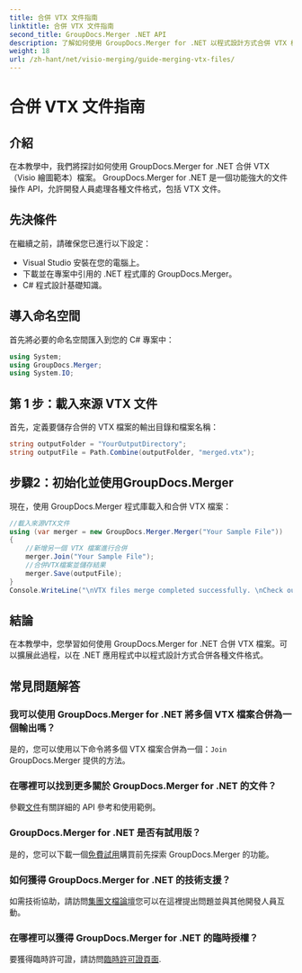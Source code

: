 ```yaml
---
title: 合併 VTX 文件指南
linktitle: 合併 VTX 文件指南
second_title: GroupDocs.Merger .NET API
description: 了解如何使用 GroupDocs.Merger for .NET 以程式設計方式合併 VTX 檔案。帶有程式碼範例的分步指南。
weight: 18
url: /zh-hant/net/visio-merging/guide-merging-vtx-files/
---
```


# 合併 VTX 文件指南

## 介紹
在本教學中，我們將探討如何使用 GroupDocs.Merger for .NET 合併 VTX（Visio 繪圖範本）檔案。 GroupDocs.Merger for .NET 是一個功能強大的文件操作 API，允許開發人員處理各種文件格式，包括 VTX 文件。
## 先決條件
在繼續之前，請確保您已進行以下設定：
- Visual Studio 安裝在您的電腦上。
- 下載並在專案中引用的 .NET 程式庫的 GroupDocs.Merger。
- C# 程式設計基礎知識。

## 導入命名空間
首先將必要的命名空間匯入到您的 C# 專案中：
```csharp
using System; 
using GroupDocs.Merger;
using System.IO;
```
## 第 1 步：載入來源 VTX 文件
首先，定義要儲存合併的 VTX 檔案的輸出目錄和檔案名稱：
```csharp
string outputFolder = "YourOutputDirectory";
string outputFile = Path.Combine(outputFolder, "merged.vtx");
```
## 步驟2：初始化並使用GroupDocs.Merger
現在，使用 GroupDocs.Merger 程式庫載入和合併 VTX 檔案：
```csharp
//載入來源VTX文件
using (var merger = new GroupDocs.Merger.Merger("Your Sample File"))
{
    //新增另一個 VTX 檔案進行合併
    merger.Join("Your Sample File");
    //合併VTX檔案並儲存結果
    merger.Save(outputFile);
}
Console.WriteLine("\nVTX files merge completed successfully. \nCheck output in {0}", outputFolder);
```

## 結論
在本教學中，您學習如何使用 GroupDocs.Merger for .NET 合併 VTX 檔案。可以擴展此過程，以在 .NET 應用程式中以程式設計方式合併各種文件格式。

## 常見問題解答
### 我可以使用 GroupDocs.Merger for .NET 將多個 VTX 檔案合併為一個輸出嗎？
是的，您可以使用以下命令將多個 VTX 檔案合併為一個：`Join` GroupDocs.Merger 提供的方法。
### 在哪裡可以找到更多關於 GroupDocs.Merger for .NET 的文件？
參觀[文件](https://tutorials.groupdocs.com/merger/net/)有關詳細的 API 參考和使用範例。
### GroupDocs.Merger for .NET 是否有試用版？
是的，您可以下載一個[免費試用](https://releases.groupdocs.com/)購買前先探索 GroupDocs.Merger 的功能。
### 如何獲得 GroupDocs.Merger for .NET 的技術支援？
如需技術協助，請訪問[集團文檔論壇](https://forum.groupdocs.com/c/merger/32)您可以在這裡提出問題並與其他開發人員互動。
### 在哪裡可以獲得 GroupDocs.Merger for .NET 的臨時授權？
要獲得臨時許可證，請訪問[臨時許可證頁面](https://purchase.groupdocs.com/temporary-license/).